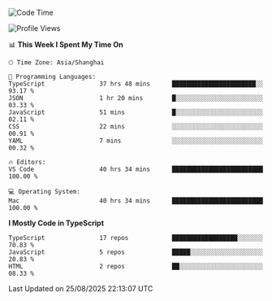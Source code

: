 <!--START_SECTION:waka-->
![Code Time](http://img.shields.io/badge/Code%20Time-8%2C211%20hrs%2053%20mins-blue)

![Profile Views](http://img.shields.io/badge/Profile%20Views-1-blue)

📊 **This Week I Spent My Time On** 

```text
🕑︎ Time Zone: Asia/Shanghai

💬 Programming Languages: 
TypeScript               37 hrs 48 mins      ███████████████████████░░   93.17 % 
JSON                     1 hr 20 mins        █░░░░░░░░░░░░░░░░░░░░░░░░   03.33 % 
JavaScript               51 mins             █░░░░░░░░░░░░░░░░░░░░░░░░   02.11 % 
CSS                      22 mins             ░░░░░░░░░░░░░░░░░░░░░░░░░   00.91 % 
YAML                     7 mins              ░░░░░░░░░░░░░░░░░░░░░░░░░   00.32 % 

🔥 Editors: 
VS Code                  40 hrs 34 mins      █████████████████████████   100.00 % 

💻 Operating System: 
Mac                      40 hrs 34 mins      █████████████████████████   100.00 % 
```

**I Mostly Code in TypeScript** 

```text
TypeScript               17 repos            ██████████████████░░░░░░░   70.83 % 
JavaScript               5 repos             █████░░░░░░░░░░░░░░░░░░░░   20.83 % 
HTML                     2 repos             ██░░░░░░░░░░░░░░░░░░░░░░░   08.33 % 
```




 Last Updated on 25/08/2025 22:13:07 UTC
<!--END_SECTION:waka-->
